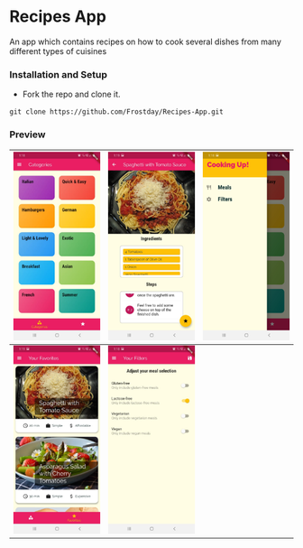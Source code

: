 # Recipes App
An app which contains recipes on how to cook several dishes from many different types of cuisines

### Installation and Setup

* Fork the repo and clone it.
```
git clone https://github.com/Frostday/Recipes-App.git
```

### Preview

| ![](assets/images/1.jpeg) | ![](assets/images/2.jpeg) | ![](assets/images/6.jpeg) |
|:--------------------------|:--------------------------|:--------------------------|
| ![](assets/images/4.jpeg) | ![](assets/images/5.jpeg) |                           |